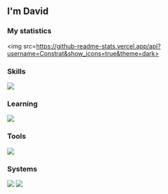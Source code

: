 ## I'm David

### My statistics
<img src=https://github-readme-stats.vercel.app/api?username=Constrat&show_icons=true&theme=dark>

### Skills
![](https://skillicons.dev/icons?i=c,java,js,py,powershell,php&theme=dark&perline=3)

### Learning 
![](https://skillicons.dev/icons?i=cs,cpp,dotnet&dark=light&perline=3)

### Tools
![](https://skillicons.dev/icons?i=vscode,visualstudio,eclipse,discord,github,git,&theme=dark&perline=3)


### Systems
![](https://img.shields.io/badge/Windows_11-0078D4?logo=windows11&logoColor=fff) ![](https://img.shields.io/badge/Windows_10-0078D6?logo=windows10&logoColor=fff) 
